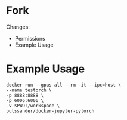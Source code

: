 # Fork

Changes:
- Permissions
- Example Usage   

# Example Usage

    docker run --gpus all --rm -it --ipc=host \
    --name testorch \
    -p 8888:8888 \
    -p 6006:6006 \
    -v $PWD:/workspace \
    putssander/docker-jupyter-pytorch
